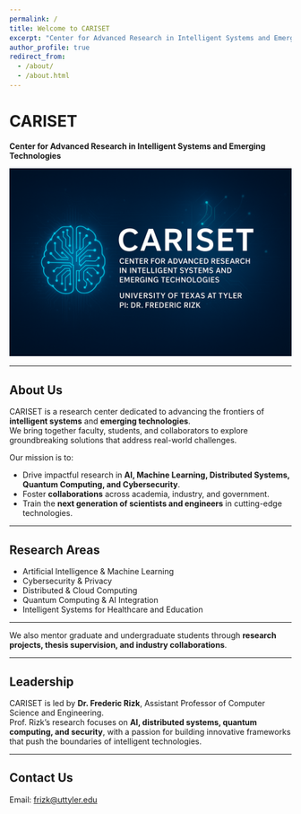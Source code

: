 ```yaml
---
permalink: /
title: Welcome to CARISET
excerpt: "Center for Advanced Research in Intelligent Systems and Emerging Technologies"
author_profile: true
redirect_from:
  - /about/
  - /about.html
---
```


# CARISET  
**Center for Advanced Research in Intelligent Systems and Emerging Technologies**

![CARISET Banner](images/cariset-banner.png)

---

## About Us  
CARISET is a research center dedicated to advancing the frontiers of **intelligent systems** and **emerging technologies**.  
We bring together faculty, students, and collaborators to explore groundbreaking solutions that address real-world challenges.  

Our mission is to:  
- Drive impactful research in **AI, Machine Learning, Distributed Systems, Quantum Computing, and Cybersecurity**.  
- Foster **collaborations** across academia, industry, and government.  
- Train the **next generation of scientists and engineers** in cutting-edge technologies.  

---

## Research Areas  
- Artificial Intelligence & Machine Learning  
- Cybersecurity & Privacy  
- Distributed & Cloud Computing  
- Quantum Computing & AI Integration  
- Intelligent Systems for Healthcare and Education  

---
 

We also mentor graduate and undergraduate students through **research projects, thesis supervision, and industry collaborations**.  

---

## Leadership  
CARISET is led by **Dr. Frederic Rizk**, Assistant Professor of Computer Science and Engineering.  
Prof. Rizk’s research focuses on **AI, distributed systems, quantum computing, and security**, with a passion for building innovative frameworks that push the boundaries of intelligent technologies.  

---

## Contact Us  
Email: [frizk@uttyler.edu](mailto:frizk@uttyler.edu)  
  
